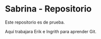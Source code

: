 # Sabrina - Repositorio

Este repositorio es de prueba.

Aquí trabajara Erik e Ingrith para aprender Git.
